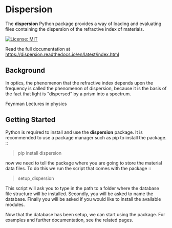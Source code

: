 # Dispersion

The **dispersion** Python package provides a way of loading and evaluating files
containing the dispersion of the refractive index of materials.

[![License: MIT](https://img.shields.io/badge/License-MIT-yellow.svg)](https://opensource.org/licenses/MIT)

Read the full documentation at https://dispersion.readthedocs.io/en/latest/index.html

## Background

In optics, the phenomenon that the refractive index depends upon the
frequency is called the phenomenon of dispersion, because it is the basis
of the fact that light is "dispersed" by a prism into a spectrum.

Feynman Lectures in physics

## Getting Started

Python is required to install and use the **dispersion** package. It
is recommended to use a package manager such as pip to install the package.
::

  > pip install dispersion

now we need to tell the package where you are going to store the material data
files. To do this we run the script that comes with the package
::

  > setup_dispersion

This script will ask you to type in the path to a folder where the database
file structure will be installed. Secondly, you will be asked to
name the database. Finally you will be asked if you would like to install
the available modules.

Now that the database has been setup, we can start using the package. For
examples and further documentation, see the related pages.
